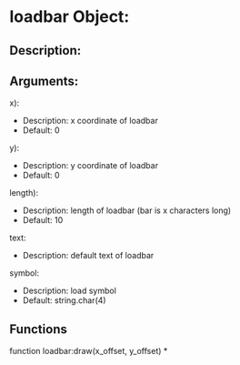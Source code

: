 loadbar Object:
===
Description:
---

Arguments:
---
x):
- Description: x coordinate of loadbar
- Default: 0

y):
- Description: y coordinate of loadbar
- Default: 0

length):
- Description: length of loadbar (bar is x characters long)
- Default: 10

text:
- Description: default text of loadbar

symbol:
- Description: load symbol 
- Default: string.char(4)


Functions
---
function loadbar:draw(x_offset, y_offset)
* 
